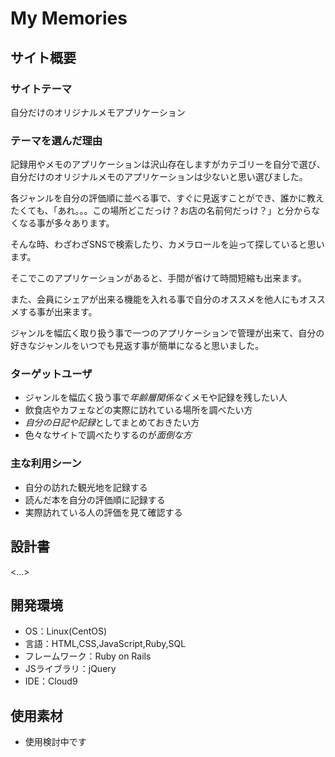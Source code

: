 # My Memories

## サイト概要
### サイトテーマ
自分だけのオリジナルメモアプリケーション

### テーマを選んだ理由
記録用やメモのアプリケーションは沢山存在しますがカテゴリーを自分で選び、自分だけのオリジナルメモのアプリケーションは少ないと思い選びました。

各ジャンルを自分の評価順に並べる事で、すぐに見返すことができ、誰かに教えたくても、「あれ。。。この場所どこだっけ？お店の名前何だっけ？」と分からなくなる事が多々あります。

そんな時、わざわざSNSで検索したり、カメラロールを辿って探していると思います。

そこでこのアプリケーションがあると、手間が省けて時間短縮も出来ます。

また、会員にシェアが出来る機能を入れる事で自分のオススメを他人にもオススメする事が出来ます。

ジャンルを幅広く取り扱う事で一つのアプリケーションで管理が出来て、自分の好きなジャンルをいつでも見返す事が簡単になると思いました。


### ターゲットユーザ
- ジャンルを幅広く扱う事で*年齢層関係なく*メモや記録を残したい人
- 飲食店やカフェなどの実際に訪れている場所を調べたい方
- *自分の日記や記録*としてまとめておきたい方
- 色々なサイトで調べたりするのが*面倒な方*


### 主な利用シーン
- 自分の訪れた観光地を記録する
- 読んだ本を自分の評価順に記録する
- 実際訪れている人の評価を見て確認する



## 設計書
<...>

## 開発環境
- OS：Linux(CentOS)
- 言語：HTML,CSS,JavaScript,Ruby,SQL
- フレームワーク：Ruby on Rails
- JSライブラリ：jQuery
- IDE：Cloud9

## 使用素材
- 使用検討中です